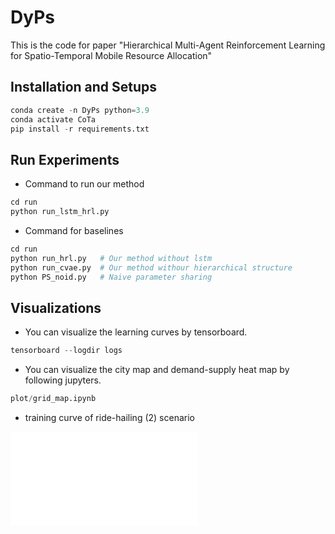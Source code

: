 # DyPs
This is the code for paper "Hierarchical Multi-Agent Reinforcement Learning for Spatio-Temporal Mobile Resource Allocation"


## Installation and Setups 
``` python
conda create -n DyPs python=3.9
conda activate CoTa
pip install -r requirements.txt
```


## Run Experiments
* Command to run our method

``` python
cd run
python run_lstm_hrl.py
```

* Command for baselines

```python
cd run
python run_hrl.py   # Our method without lstm
python run_cvae.py  # Our method withour hierarchical structure
python PS_noid.py   # Naive parameter sharing 
```

## Visualizations
* You can visualize the learning curves by tensorboard.
``` python
tensorboard --logdir logs
```

* You can visualize the city map and demand-supply heat map by following jupyters.
``` python
plot/grid_map.ipynb
```

* training curve of ride-hailing (2) scenario

![曲线图](training_curve.pdf)